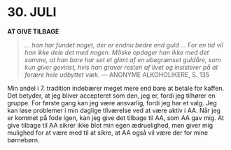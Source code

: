 # 30. JULI

**AT GIVE TILBAGE**

> *… han har fundet noget, der er endnu bedre end guld … For en tid vil han ikke dele det med nogen. Måske opdager han ikke med det samme, at han bare har set et glimt af en ubegrænset guldåre, som kun giver gevinst, hvis han graver resten af livet og insisterer på at forære hele udbyttet væk.*
> — ANONYME ALKOHOLIKERE, S. 135

Min andel i 7. tradition indebærer meget mere end bare at betale for kaffen. Det betyder, at jeg bliver accepteret som den, jeg er, fordi jeg tilhører en gruppe. For første gang kan jeg være ansvarlig, fordi jeg har et valg. Jeg kan løse problemer i min daglige tilværelse ved at være aktiv i AA. Når jeg er kommet på fode igen, kan jeg give det tilbage til AA, som AA gav mig. At give tilbage til AA sikrer ikke blot min egen ædruelighed, men giver mig mulighed for at være med til at sikre, at AA også vil være der for mine børnebørn.
